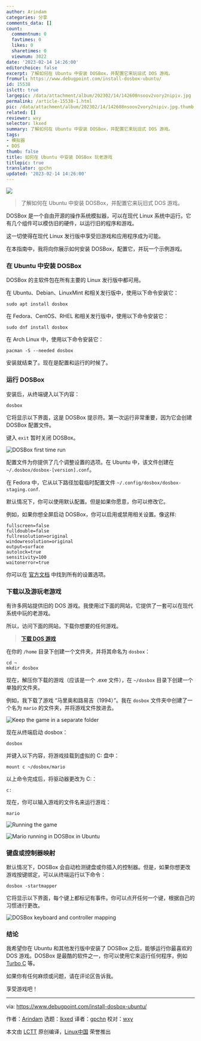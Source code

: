 ```yaml
---
author: Arindam
categories: 分享
comments_data: []
count:
  commentnum: 0
  favtimes: 0
  likes: 0
  sharetimes: 0
  viewnum: 3022
date: '2023-02-14 14:26:00'
editorchoice: false
excerpt: 了解如何在 Ubuntu 中安装 DOSBox，并配置它来玩旧式 DOS 游戏。
fromurl: https://www.debugpoint.com/install-dosbox-ubuntu/
id: 15538
islctt: true
largepic: /data/attachment/album/202302/14/142608nsoov2vory2nipiv.jpg
permalink: /article-15538-1.html
pic: /data/attachment/album/202302/14/142608nsoov2vory2nipiv.jpg.thumb.jpg
related: []
reviewer: wxy
selector: lkxed
summary: 了解如何在 Ubuntu 中安装 DOSBox，并配置它来玩旧式 DOS 游戏。
tags:
- 模拟器
- DOS
thumb: false
title: 如何在 Ubuntu 中安装 DOSBox 玩老游戏
titlepic: true
translator: gpchn
updated: '2023-02-14 14:26:00'
---
```


![](/data/attachment/album/202302/14/142608nsoov2vory2nipiv.jpg)



> 
> 了解如何在 Ubuntu 中安装 DOSBox，并配置它来玩旧式 DOS 游戏。
> 
> 
> 


DOSBox 是一个自由开源的操作系统模拟器，可以在现代 Linux 系统中运行。它有几个组件可以模仿旧的硬件，以运行旧的程序和游戏。


这一切使得在现代 Linux 发行版中享受旧游戏和应用程序成为可能。


在本指南中，我将向你展示如何安装 DOSBox，配置它，并玩一个示例游戏。


### 在 Ubuntu 中安装 DOSBox


DOSBox 的主软件包在所有主要的 Linux 发行版中都可用。


在 Ubuntu、Debian、LinuxMint 和相关发行版中，使用以下命令安装它：



```
sudo apt install dosbox

```

在 Fedora、CentOS、RHEL 和相关发行版中，使用以下命令安装它：



```
sudo dnf install dosbox

```

在 Arch Linux 中，使用以下命令安装它：



```
pacman -S --needed dosbox

```

安装就结束了。现在是配置和运行的时候了。


### 运行 DOSBox


安装后，从终端键入以下内容：



```
dosbox

```

它将显示以下界面，这是 DOSBox 提示符。第一次运行非常重要，因为它会创建 DOSBox 配置文件。


键入 `exit` 暂时关闭 DOSBox。


![DOSBox first time run](/data/attachment/album/202302/14/142701zbx3cfc3sbk3xay3.jpg)


配置文件为你提供了几个调整设置的选项。在 Ubuntu 中，该文件创建在 `~/.dosbox/dosbox-[version].conf`。


在 Fedora 中，它从以下路径加载临时配置文件 `~/.config/dosbox/dosbox-staging.conf`.


默认情况下，你可以使用默认配置。但是如果你愿意，你可以修改它。


例如，如果你想全屏启动 DOSBox，你可以启用或禁用相关设置。像这样:



```
fullscreen=false
fulldouble=false
fullresolution=original
windowresolution=original
output=surface
autolock=true
sensitivity=100
waitonerror=true

```

你可以在 [官方文档](https://www.dosbox.com/wiki/Dosbox.conf#Sections) 中找到所有的设置选项。


### 下载以及游玩老游戏


有许多网站提供旧的 DOS 游戏。我使用过下面的网站，它提供了一套可以在现代系统中玩的老游戏。


所以，访问下面的网站，下载你想要的任何游戏。



> 
> **[下载 DOS 游戏](https://archive.org/details/softwarelibrary_msdos_games?tab=collection)**
> 
> 
> 


在你的 `/home` 目录下创建一个文件夹，并将其命名为 `dosbox`：



```
cd ~
mkdir dosbox

```

现在，解压你下载的游戏（应该是一个 .exe 文件），在 `~/dosbox` 目录下创建一个单独的文件夹。


例如，我下载了游戏 “马里奥和路易吉（1994）”。我在 `dosbox` 文件夹中创建了一个名为 `mario` 的文件夹，并将游戏文件放进去。


![Keep the game in a separate folder](/data/attachment/album/202302/14/142711jvc401r3fq4w33f7.jpg)


现在从终端启动 dosbox：



```
dosbox

```

并键入以下内容，将游戏挂载到虚拟的 C: 盘中：



```
mount c ~/dosbox/mario

```

以上命令完成后，将驱动器更改为 C:：



```
c:

```

现在，你可以输入游戏的文件名来运行游戏：



```
mario

```

![Running the game](/data/attachment/album/202302/14/142720t2g6hsttrsjg9qh2.jpg)


![Mario running in DOSBox in Ubuntu](/data/attachment/album/202302/14/142736jy263cy66yg4ypk6.jpg)


### 键盘或控制器映射


默认情况下，DOSBox 会自动检测键盘或你插入的控制器。但是，如果你想更改游戏按键绑定，可以从终端运行以下命令：



```
dosbox -startmapper

```

它将显示以下界面，每个键上都标记有事件。你可以点开任何一个键，根据自己的习惯进行更改。


![DOSBox keyboard and controller mapping](/data/attachment/album/202302/14/142758app4w68777wr8rrw.jpg)


### 结论


我希望你在 Ubuntu 和其他发行版中安装了 DOSBox 之后，能够运行你最喜欢的 DOS 游戏。DOSBox 是最酷的软件之一，你可以使用它来运行任何程序，例如 [Turbo C](https://www.debugpoint.com/setting-up-dosbox-in-ubuntu-to-run-turbo-c/) 等。


如果你有任何麻烦或问题，请在评论区告诉我。


享受游戏吧！




---


via: <https://www.debugpoint.com/install-dosbox-ubuntu/>


作者：[Arindam](https://www.debugpoint.com/author/admin1/) 选题：[lkxed](https://github.com/lkxed) 译者：[gpchn](https://github.com/gpchn) 校对：[wxy](https://github.com/wxy)


本文由 [LCTT](https://github.com/LCTT/TranslateProject) 原创编译，[Linux中国](https://linux.cn/) 荣誉推出